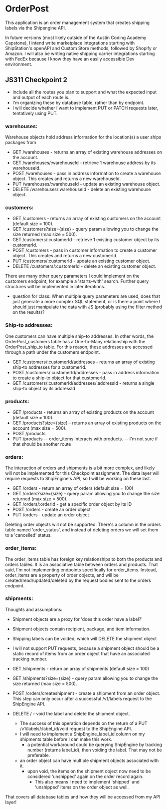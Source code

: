 # OrderPost

This application is an order management system that creates shipping labels via the Shipengine API.

In future versions (most likely outside of the Austin Coding Academy Capstone), I intend write marketplace integrations starting with ShipStation's openAPI and Custom Store methods, followed by Shopify or Amazon. I will also be writing native shipping carrier integrations starting with FedEx because I know they have an easily accessible Dev environment.

## JS311 Checkpoint 2

- Include all the routes you plan to support and what the expected input and output of each route is.
- I'm organizing these by database table, rather than by endpoint.
- I will decide whether I want to implement PUT or PATCH requests later, tentatively using PUT.

### warehouses:

Warehouse objects hold address information for the location(s) a user ships packages from

- GET /warehouses - returns an array of existing warehouse addresses on the account.
- GET /warehouses/:warehouseId - retrieve 1 warehouse address by its warehouseId.
- POST /warehouses - pass in address information to create a warehouse object. This creates and returns a new warehouseId.
- PUT /warehouses/:warehouseId - update an existing warehouse object.
- DELETE /warehouses/:warehouseId - delete an existing warehouse object.

### customers:

- GET /customers - returns an array of existing customers on the account (default size = 100).
- GET /customers?size={size} - query param allowing you to change the size returned (max size = 500).
- GET /customers/:customerId - retrieve 1 existing customer object by its customerId.
- POST /customers - pass in customer information to create a customer object. This creates and returns a new customerId.
- PUT /customers/:customerId - update an existing customer object.
- DELETE /customers/:customerId - delete an existing customer object.

There are many other query parameters I could implement on the customers endpoint, for example a 'starts-with' search. Further query structures will be implemented in later iterations.

- question for class: When multiple query parameters are used, does that just generate a more complex SQL statement, or is there a point where I should just manipulate the data with JS (probably using the filter method on the results)?

### Ship-to addresses:

One customers can have multiple ship-to addresses. In other words, the OrderPost_customers table has a One-to-Many relationship with the OrderPost_ship_to table. For this reason, these addresses are accessed through a path under the customers endpoint.

- GET /customers/:customerId/addresses - returns an array of existing ship-to addresses for a customerId.
- POST /customers/:customerId/addresses - pass in address information to create a ship-to object for that customerId.
- GET /customers/:customerId/addresses/:addressId - returns a single ship-to object by its addressId

### products:

- GET /products - returns an array of existing products on the account (default size = 100).
- GET /products?size={size} - returns an array of existing products on the account (max size = 500).
- POST /products
- PUT /products
  -- order_items interacts with products.
  -- I'm not sure if that should be another route

### orders:

The interaction of orders and shipments is a bit more complex, and likely will not be implemented for this Checkpoint assignment. The data layer will require requests to ShipEngine's API, so I will be working on these last.

- GET /orders - return an array of orders (default size = 100)
- GET /orders?size={size} - query param allowing you to change the size returned (max size = 500).
- GET /orders/:orderId - get a specific order object by its ID
- POST /orders - create an order object
- PUT /orders - update an order object

Deleting order objects will not be supported. There's a column in the orders table named 'order_status', and instead of deleting orders we will set them to a 'cancelled' status.

### order_items:

The order_items table has foreign key relationships to both the products and orders tables. It is an associative table between orders and products. That said, I'm not implementing endpoints specifically for order_items. Instead, order_items are a property of order objects, and will be created/read/updated/deleted by the request bodies sent to the orders endpoint.

### shipments:

Thoughts and assumptions:

- Shipment objects are a proxy for 'does this order have a label?'
- Shipment objects contain recipient, package, and item information.
- Shipping labels can be voided, which will DELETE the shipment object
- I will not support PUT requests, because a shipment object should be a static record of items from an order object that have an associated tracking number.

- GET /shipments - return an array of shipments (default size = 100)
- GET /shipments?size={size} - query param allowing you to change the size returned (max size = 500).
- POST /orders/createshipment - create a shipment from an order object. This step can only occur after a successful /v1/labels request to the ShipEngine API.
- DELETE / - void the label and delete the shipment object.
  - The success of this operation depends on the return of a PUT /v1/labels/:label_id/void request to the ShipEngine API.
  - I will need to implement a ShipEngine_label_id column on my shipments table before I can make this work.
    - a potential workaround could be querying ShipEngine by tracking number (returns label_id), then voiding the label. That may not be preferable.
  - an order object can have multiple shipment objects associated with it.
    - upon void, the items on the shipment object now need to be considered 'unshipped' again on the order record again.
      - This also means I need to implement 'shipped' and 'unshipped' items on the order object as well.

That covers all database tables and how they will be accessed from my API layer!
